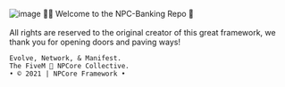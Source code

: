 ![image](https://cdn.discordapp.com/attachments/850552783518171166/850620917616214027/NPCore_Header.png)
👋🏼 Welcome to the NPC-Banking Repo 🧩
<br>
<br>
All rights are reserved to the original creator of this great framework, we thank you for opening doors and paving ways!
```
Evolve, Network, & Manifest.
The FiveM 🐌 NPCore Collective.
• © 2021 | NPCore Framework •
```
